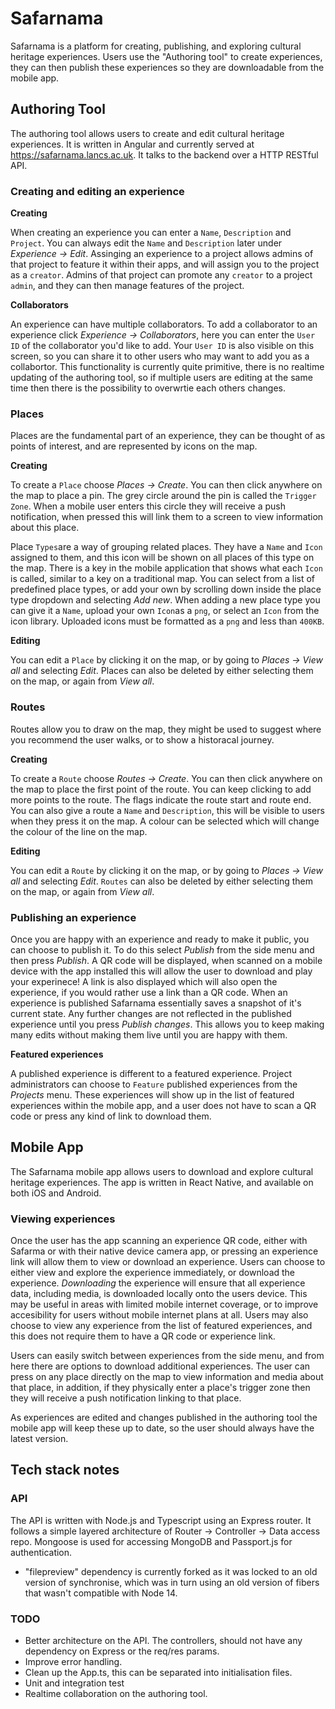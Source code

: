 # Safarnama 
Safarnama is a platform for creating, publishing, and exploring cultural heritage experiences. Users use the "Authoring tool" to create experiences, they can then publish these experiences so they are downloadable from the mobile app. 

## Authoring Tool

The authoring tool allows users to create and edit cultural heritage experiences. It is written in Angular and currently served at https://safarnama.lancs.ac.uk. It talks to the backend over a HTTP RESTful API.

### Creating and editing an experience

**Creating**

When creating an experience you can enter a  `Name`, `Description` and `Project`. You can always edit the `Name` and `Description` later under *Experience -> Edit*. Assinging an experience to a project allows admins of that project to feature it within their apps, and will assign you to the project as a `creator`. Admins of that project can promote any `creator` to a project `admin`, and they can then manage features of the project. 

**Collaborators**

An experience can have multiple collaborators. To add a collaborator to an experience click *Experience -> Collaborators*, here you can enter the `User ID` of the collaborator you'd like to add. Your `User ID` is also visible on this screen, so you can share it to other users who may want to add you as a collabortor. This functionality is currently quite primitive, there is no realtime updating of the authoring tool, so if multiple users are editing at the same time then there is the possibility to overwrtie each others changes. 

### Places

Places are the fundamental part of an experience, they can be thought of as points of interest, and are represented by icons on the map. 

**Creating**

To create a `Place` choose *Places -> Create*. You can then click anywhere on the map to place a pin. The grey circle around the pin is called the `Trigger Zone`. When a mobile user enters this circle they will receive a push notification, when pressed this will link them to a screen to view information about this place. 

Place `Types`are a way of grouping related places. They have a `Name` and `Icon`  assigned to them, and this icon will be shown on all places of this type on the map. There is a key in the mobile application that shows what each `Icon` is called, similar to a key on a traditional map. You can select from a list of predefined place types, or add your own by scrolling down inside the place type dropdown and selecting *Add new*. When adding a new place type you can give it a `Name`, upload your own `Icon`as a `png`, or select an `Icon` from the icon library. Uploaded icons must be formatted as a `png` and less than `400KB`.

**Editing**

You can edit a `Place` by clicking it on the map, or by going to *Places -> View all* and selecting *Edit*. Places can also be deleted by either selecting them on the map, or again from *View all*. 

### Routes

Routes allow you to draw on the map, they might be used to suggest where you recommend the user walks, or to show a historacal journey.

**Creating**

To create a `Route` choose *Routes -> Create*. You can then click anywhere on the map to place the first point of the route. You can keep clicking to add more points to the route. The flags indicate the route start and route end. You can also give a route a `Name` and `Description`, this will be visible to users when they press it on the map. A colour can be selected which will change the colour of the line on the map. 

**Editing**

You can edit a `Route` by clicking it on the map, or by going to *Places -> View all* and selecting *Edit*. `Routes` can also be deleted by either selecting them on the map, or again from *View all*. 

### Publishing an experience 

Once you are happy with an experience and ready to make it public, you can choose to publish it. To do this select *Publish* from the side menu and then press *Publish*. A QR code will be displayed, when scanned on a mobile device with the app installed this will allow the user to download and play your experinece! A link is also displayed which will also open the experience, if you would rather use a link than a QR code. When an experience is published Safarnama essentially saves a snapshot of it's current state. Any further changes are not reflected in the published experience until you press *Publish changes*. This allows you to keep making many edits without making them live until you are happy with them. 

**Featured experiences**

A published experience is different to a featured experience. Project administrators can choose to `Feature` published experiences from the *Projects* menu. These experiences will show up in the list of featured experiences within the mobile app, and a user does not have to scan a QR code or press any kind of link to download them.

## Mobile App

The Safarnama mobile app allows users to download and explore cultural heritage experiences. The app is written in React Native, and available on both iOS and Android. 

### Viewing experiences

Once the user has the app scanning an experience QR code, either with Safarma or with their native device camera app, or pressing an experience link will allow them to view or download an experience. Users can choose to either view and explore the experience immediately, or download the experience. *Downloading* the experience will ensure that all experience data, including media, is downloaded locally onto the users device. This may be useful in areas with limited mobile internet coverage, or to improve accesibility for users without mobile internet plans at all. Users may also choose to view any experience from the list of featured experiences, and this does not require them to have a QR code or experience link.

Users can easily switch between experiences from the side menu, and from here there are options to download additional experiences. The user can press on any place directly on the map to view information and media about that place, in addition, if they physically enter a place's trigger zone then they will receive a push notification linking to that place. 

As experiences are edited and changes published in the authoring tool the mobile app will keep these up to date, so the user should always have the latest version.

## Tech stack notes 

### API

The API is written with Node.js and Typescript using an Express router. It follows a simple layered architecture of Router -> Controller -> Data access repo. Mongoose is used for accessing MongoDB and Passport.js for authentication. 

- "filepreview" dependency is currently forked as it was locked to an old version of synchronise, which was in turn using an old version of fibers that wasn't compatible with Node 14.

### TODO
* Better architecture on the API. The controllers, should not have any dependency on Express or the req/res params. 
* Improve error handling. 
* Clean up the App.ts, this can be separated into initialisation files.
* Unit and integration test
* Realtime collaboration on the authoring tool.